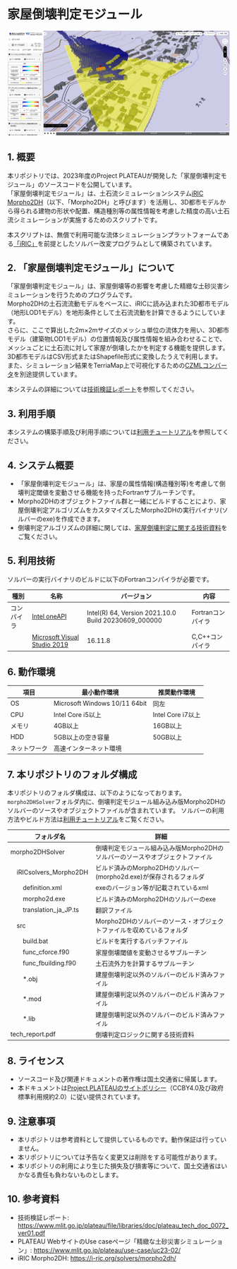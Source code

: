 # 家屋倒壊判定モジュール 

![概要](img/screenshot_01.png)

## 1. 概要 
本リポジトリでは、2023年度のProject PLATEAUが開発した「家屋倒壊判定モジュール」のソースコードを公開しています。  
「家屋倒壊判定モジュール」は、土石流シミュレーションシステム[iRIC Morpho2DH](https://i-ric.org/solvers/morpho2dh/)（以下、「Morpho2DH」と呼びます）を活用し、3D都市モデルから得られる建物の形状や配置、構造種別等の属性情報を考慮した精度の高い土石流シミュレーションが実施するためのスクリプトです。  

本スクリプトは、無償で利用可能な流体シミュレーションプラットフォームである[「iRIC」](https://i-ric.org/ja/)を前提としたソルバー改変プログラムとして構築されています。  

## 2. 「家屋倒壊判定モジュール」について 
「家屋倒壊判定モジュール」は、家屋倒壊等の影響を考慮した精緻な土砂災害シミュレーションを行うためのプログラムです。  
Morpho2DHの土石流流動モデルをベースに、iRICに読み込まれた3D都市モデル（地形LOD1モデル）を地形条件として土石流流動を計算できるようにしています。  
さらに、ここで算出した2m×2mサイズのメッシュ単位の流体力を用い、3D都市モデル（建築物LOD1モデル）の位置情報及び属性情報を組み合わせることで、メッシュごとに土石流に対して家屋が倒壊したかを判定する機能を提供します。  
3D都市モデルはCSV形式またはShapefile形式に変換したうえで利用します。  
また、シミュレーション結果をTerriaMap上で可視化するための[CZMLコンバータ](https://github.com/Project-PLATEAU/Debris-flow-visualization-tool)を別途提供しています。  

本システムの詳細については[技術検証レポート](https://www.mlit.go.jp/plateau/file/libraries/doc/plateau_tech_doc_0072_ver01.pdf)を参照してください。

## 3. 利用手順

本システムの構築手順及び利用手順については[利用チュートリアル](https://r5-plateau-acn.github.io/Building-collapse-detector/)を参照してください。

## 4. システム概要

* 「家屋倒壊判定モジュール」は、家屋の属性情報(構造種別等)を考慮して倒壊判定閾値を変動させる機能を持ったFortranサブルーチンです。
* Morpho2DHのオブジェクトファイル群と一緒にビルドすることにより、家屋倒壊判定アルゴリズムをカスタマイズしたMorpho2DHの実行バイナリ(ソルバーのexe)を作成できます。
* 倒壊判定アルゴリズムの詳細に関しては、[家屋倒壊判定に関する技術資料](tech_report.pdf)をご覧ください。

## 5. 利用技術

ソルバーの実行バイナリのビルドに以下のFortranコンパイラが必要です。

| 種別    | 名称                                                                                                    | バージョン   | 内容           |
|-------|-------------------------------------------------------------------------------------------------------|---------|--------------|  
| コンパイラ | [Intel oneAPI](https://www.intel.com/content/www/us/en/developer/tools/oneapi/toolkits.html#base-kit) | Intel(R) 64, Version 2021.10.0 Build 20230609_000000    | Fortranコンパイラ |
|  | [Microsoft Visual Studio 2019](https://visualstudio.microsoft.com/ja/)                                                                      | 16.11.8 | C,C++コンパイラ  |

## 6. 動作環境 <!-- 動作環境についての仕様を記載ください。 -->

| 項目     | 最小動作環境                        | 推奨動作環境          | 
|--------|-------------------------------|-----------------| 
| OS     | Microsoft Windows 10/11 64bit | 同左              | 
| CPU    | Intel Core i5以上               | Intel Core i7以上 | 
| メモリ    | 4GB以上                         | 16GB以上          | 
| HDD    | 5GB以上の空き容量                    | 50GB以上          | 
| ネットワーク | 高速インターネット環境                   |                 | 

## 7. 本リポジトリのフォルダ構成 <!-- 本GitHub上のソースファイルの構成を記載ください。 -->

本リポジトリのフォルダ構成は、以下のようになっております。
`morpho2DHSolver`フォルダ内に、倒壊判定モジュール組み込み版Morpho2DHのソルバーのソースやオブジェクトファイルが含まれています。
ソルバーの利用方法やビルド方法は[利用チュートリアル](https://r5-plateau-acn.github.io/Building-collapse-detector/)をご覧ください。

| フォルダ名                                   | 詳細                                           |
|-----------------------------------------|----------------------------------------------|
| morpho2DHSolver&emsp;&emsp;&emsp;&emsp; | 倒壊判定モジュール組み込み版Morpho2DHのソルバーのソースやオブジェクトファイル  |
| &emsp;iRICsolvers_Morpho2DH             | ビルド済みのMorpho2DHのソルバー(morpho2d.exe)が保存されるフォルダ |
| &emsp;&emsp;definition.xml              | exeのバージョン等が記載されているxml                        |
| &emsp;&emsp;morpho2d.exe                | ビルド済みのMorpho2DHのソルバーのexe                     |
| &emsp;&emsp;translation_ja_JP.ts        | 翻訳ファイル                                       |
| &emsp;src                               | Morpho2DHのソルバーのソース・オブジェクトファイルを収めているフォルダ      |
| &emsp;&emsp;build.bat                   | ビルドを実行するバッチファイル                              |
| &emsp;&emsp;func_cforce.f90             | 家屋倒壊閾値を変動させるサブルーチン                           |
| &emsp;&emsp;func_fbuilding.f90          | 土石流外力を計算するサブルーチン                             |
| &emsp;&emsp;*.obj                       | 建屋倒壊判定以外のソルバーのビルド済みファイル                      |
| &emsp;&emsp;*.mod                       | 建屋倒壊判定以外のソルバーのビルド済みファイル                      |
| &emsp;&emsp;*.lib                       | 建屋倒壊判定以外のソルバーのビルド済みファイル                      |
| tech_report.pdf                         | 倒壊判定ロジックに関する技術資料                             |

## 8. ライセンス <!-- 変更せず、そのまま使うこと。 -->

- ソースコード及び関連ドキュメントの著作権は国土交通省に帰属します。
- 本ドキュメントは[Project PLATEAUのサイトポリシー](https://www.mlit.go.jp/plateau/site-policy/)（CCBY4.0及び政府標準利用規約2.0）に従い提供されています。

## 9. 注意事項 <!-- 変更せず、そのまま使うこと。 -->

- 本リポジトリは参考資料として提供しているものです。動作保証は行っていません。
- 本リポジトリについては予告なく変更又は削除をする可能性があります。
- 本リポジトリの利用により生じた損失及び損害等について、国土交通省はいかなる責任も負わないものとします。

## 10. 参考資料

- 技術検証レポート: https://www.mlit.go.jp/plateau/file/libraries/doc/plateau_tech_doc_0072_ver01.pdf
- PLATEAU WebサイトのUse caseページ「精緻な土砂災害シミュレーション」: https://www.mlit.go.jp/plateau/use-case/uc23-02/
- iRIC Morpho2DH: https://i-ric.org/solvers/morpho2dh/
